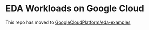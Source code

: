# EDA Workloads on Google Cloud

This repo has moved to [GoogleCloudPlatform/eda-examples](https://github.com/GoogleCloudPlatform/eda-examples)

